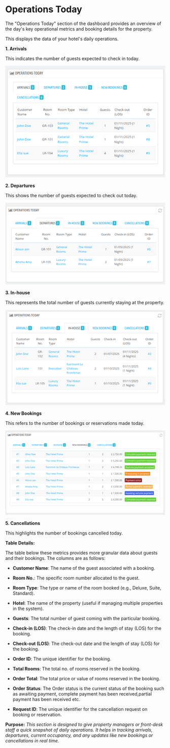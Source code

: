 # Operations Today
The "Operations Today" section of the dashboard provides an overview of the day's key operational metrics and booking details for the property.


This displays the data of your hotel's daily operations.

**1. Arrivals**

This indicates the number of guests expected to check in today.

![operations!](./op.png)

**2. Departures**

This shows the number of guests expected to check out today.

![operations!](./dep.png)


**3. In-house**

This represents the total number of guests currently staying at the property.

![operations!](./imz.png)


**4. New Bookings**

This refers to the number of bookings or reservations made today.

![operations!](./nB.png)

**5. Cancellations**

This highlights the number of bookings cancelled today.

**Table Details:**

The table below these metrics provides more granular data about guests and their bookings. The columns are as follows:

- **Customer Name**: The name of the guest associated with a booking.

- **Room No.**: The specific room number allocated to the guest.

- **Room Type**: The type or name of the room booked (e.g., Deluxe, Suite, Standard).

- **Hotel**: The name of the property (useful if managing multiple properties in the system).

- **Guests**: The total number of guest coming with the particular booking.

- **Check-in (LOS)**: The check-in date and the length of stay (LOS) for the booking.

- **Check-out (LOS)**: The check-out date and the length of stay (LOS) for the booking.


- **Order ID**: The unique identifier for the booking.

- **Total Rooms**: The total no. of rooms reserved in the booking.

- **Order Total**: The total price or value of rooms reserved in the booking.

- **Order Status**: The Order status is the current status of the booking such as awaiting payment, complete payment has been received,partial payment has been received etc.

- **Request ID**: The unique identifier for the cancellation request on booking or reservation.

**Purpose:**
*This section is designed to give property managers or front-desk staff a quick snapshot of daily operations. It helps in tracking arrivals, departures, current occupancy, and any updates like new bookings or cancellations in real time.*